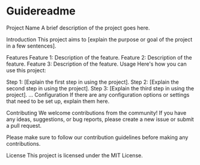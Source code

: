 # Guidereadme
Project Name
A brief description of the project goes here.

Introduction
This project aims to [explain the purpose or goal of the project in a few sentences].

Features
Feature 1: Description of the feature.
Feature 2: Description of the feature.
Feature 3: Description of the feature.
Usage
Here's how you can use this project:

Step 1: [Explain the first step in using the project].
Step 2: [Explain the second step in using the project].
Step 3: [Explain the third step in using the project].
...
Configuration
If there are any configuration options or settings that need to be set up, explain them here.

Contributing
We welcome contributions from the community! If you have any ideas, suggestions, or bug reports, please create a new issue or submit a pull request.

Please make sure to follow our contribution guidelines before making any contributions.

License
This project is licensed under the MIT License.
